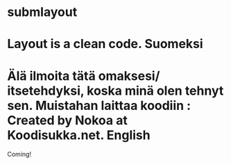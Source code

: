 submlayout
==========

Layout is a clean  code.
Suomeksi
=========
Älä ilmoita tätä omaksesi/ itsetehdyksi, koska minä olen tehnyt sen. Muistahan laittaa koodiin : Created by Nokoa at Koodisukka.net.
English
=======
Coming!
